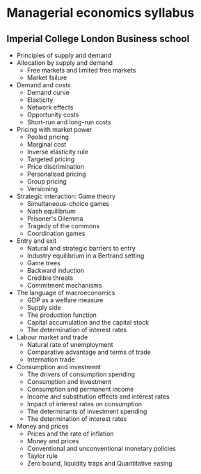 # Managerial economics syllabus

## Imperial College London Business school

- Principles of supply and demand
- Allocation by supply and demand
    - Free markets and limited free markets
    - Market failure
- Demand and costs
    - Demand curve
    - Elasticity
    - Network effects
    - Opportunity costs
    - Short-run and long-run costs
- Pricing with market power
    - Pooled pricing
    - Marginal cost
    - Inverse elasticity rule
    - Targeted pricing
    - Price discrimination
    - Personalised pricing
    - Group pricing
    - Versioning
- Strategic interaction: Game theory
    - Simultaneous-choice games
    - Nash equilibrium
    - Prisoner's Dilemma
    - Tragedy of the commons
    - Coordination games
- Entry and exit
    - Natural and strategic barriers to entry
    - Industry equilibrium in a Bertrand setting
    - Game trees
    - Backward induction
    - Credible threats
    - Commitment mechanisms
- The language of macroeconomics
    - GDP as a welfare measure
    - Supply side
    - The production function
    - Capital accumulation and the capital stock
    - The determination of interest rates
- Labour market and trade
    - Natural rate of unemployment
    - Comparative advantage and terms of trade
    - Internation trade
- Consumption and investment
    - The drivers of consumption spending
    - Consumption and investment
    - Consumption and permanent income
    - Income and substitution effects and interest rates
    - Impact of interest rates on consumption
    - The determinants of investment spending
    - The determination of interest rates
- Money and prices
    - Prices and the rate of inflation
    - Money and prices
    - Conventional and unconventional monetary policies
    - Taylor rule
    - Zero bound, liquidity traps and Quantitative easing